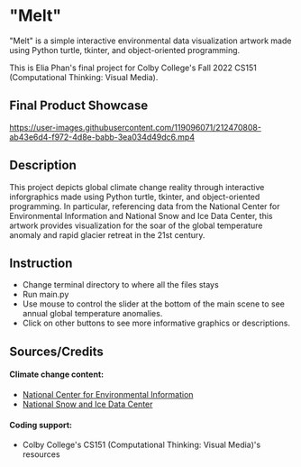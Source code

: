 # "Melt"

"Melt" is a simple interactive environmental data visualization artwork made using Python turtle, tkinter, and object-oriented programming.

This is Elia Phan's final project for Colby College's Fall 2022 CS151 (Computational Thinking: Visual Media).

## Final Product Showcase
https://user-images.githubusercontent.com/119096071/212470808-ab43e6d4-f972-4d8e-babb-3ea034d49dc6.mp4

## Description
This project depicts global climate change reality through interactive inforgraphics made using Python turtle, tkinter, and object-oriented programming. 
In particular, referencing data from the National Center for Environmental Information and National Snow and Ice Data Center, this artwork
provides visualization for the soar of the global temperature anomaly and rapid glacier retreat in the 21st century.

## Instruction
* Change terminal directory to where all the files stays 
* Run main.py 
* Use mouse to control the slider at the bottom of the main scene to see annual global temperature anomalies.
* Click on other buttons to see more informative graphics or descriptions. 

## Sources/Credits
#### Climate change content: 
* [National Center for Environmental Information](https://www.ncei.noaa.gov/access/monitoring/climate-at-a-glance/global/time-series)
* [National Snow and Ice Data Center](https://nsidc.org/learn/parts-cryosphere/glaciers)

#### Coding support:
* Colby College's CS151 (Computational Thinking: Visual Media)'s resources
